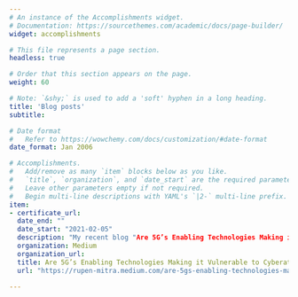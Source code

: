 ```yaml
---
# An instance of the Accomplishments widget.
# Documentation: https://sourcethemes.com/academic/docs/page-builder/
widget: accomplishments

# This file represents a page section.
headless: true

# Order that this section appears on the page.
weight: 60

# Note: `&shy;` is used to add a 'soft' hyphen in a long heading.
title: 'Blog posts'
subtitle:

# Date format
#   Refer to https://wowchemy.com/docs/customization/#date-format
date_format: Jan 2006

# Accomplishments.
#   Add/remove as many `item` blocks below as you like.
#   `title`, `organization`, and `date_start` are the required parameters.
#   Leave other parameters empty if not required.
#   Begin multi-line descriptions with YAML's `|2-` multi-line prefix.
item:
- certificate_url: 
  date_end: ""
  date_start: "2021-02-05"
  description: "My recent blog "Are 5G’s Enabling Technologies Making it Vulnerable to Cyberattacks?" discusses a set of emerging cybersecurity threats that Machine Learning, NFV, SDN, IoT --the key enablers of the 5G network- invite to the telecom world"
  organization: Medium
  organization_url: 
  title: Are 5G’s Enabling Technologies Making it Vulnerable to Cyberattacks?
  url: "https://rupen-mitra.medium.com/are-5gs-enabling-technologies-making-it-vulnerable-to-cyberattacks-15766d21e883"
  
---
```

